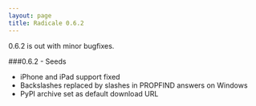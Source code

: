 ```yaml
---
layout: page
title: Radicale 0.6.2
---
```


0.6.2 is out with minor bugfixes.

###0.6.2 - Seeds
	
* iPhone and iPad support fixed
* Backslashes replaced by slashes in PROPFIND answers on Windows
* PyPI archive set as default download URL
